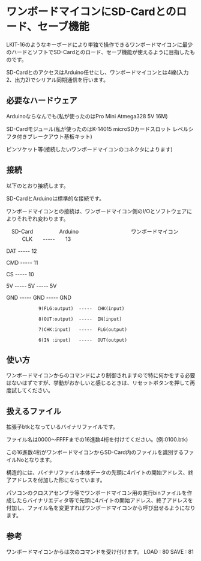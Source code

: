# ワンボードマイコンにSD-Cardとのロード、セーブ機能

LKIT-16のようなキーボードにより単独で操作できるワンボードマイコンに最少のハードとソフトでSD-Cardとのロード、セーブ機能が使えるように目指したものです。

SD-CardとのアクセスはArduino任せにし、ワンボードマイコンとは4線(入力2、出力2)でシリアル同期通信を行います。


## 必要なハードウェア

 Arduinoならなんでも(私が使ったのはPro Mini Atmega328 5V 16M)
 
 SD-Cardモジュール(私が使ったのはK-14015 microSDカードスロット レベルシフタ付きブレークアウト基板キット)
 
 ピンソケット等(接続したいワンボードマイコンのコネクタによります)
 
## 接続
 以下のとおり接続します。
 
 SD-CardとArduinoは標準的な接続です。
 
 ワンボードマイコンとの接続は、ワンボードマイコン側のI/Oとソフトウェアによりそれぞれ変わります。
 
　SD-Card　　　　　Arduino　　　　　　　　　　ワンボードマイコン
　　　CLK　　-----　　13
   
   DAT  -----   12
   
   CMD  -----   11
   
   CS   -----   10
   
   5V   -----   5V             -----  5V
   
   GND  -----   GND            -----  GND
   
                9(FLG:output)  -----  CHK(input)
                
                8(OUT:output)  -----  IN(input)
                
                7(CHK:input)   -----  FLG(output)
                
                6(IN :input)   -----  OUT(output)
                

## 使い方
 ワンボードマイコンからのコマンドにより制御されますので特に何かをする必要はないはずですが、挙動がおかしいと感じるときは、リセットボタンを押して再度試してください。

## 扱えるファイル
 拡張子btkとなっているバイナリファイルです。
 
 ファイル名は0000～FFFFまでの16進数4桁を付けてください。(例:0100.btk)
 
 この16進数4桁がワンボードマイコンからSD-Card内のファイルを識別するファイルNoとなります。
 
 構造的には、バイナリファイル本体データの先頭に4バイトの開始アドレス、終了アドレスを付加した形になっています。
 
 パソコンのクロスアセンブラ等でワンボードマイコン用の実行binファイルを作成したらバイナリエディタ等で先頭に4バイトの開始アドレス、終了アドレスを付加し、ファイル名を変更すればワンボードマイコンから呼び出せるようになります。

## 参考
 ワンボードマイコンからは次のコマンドを受け付けます。
 LOAD : 80
 SAVE : 81
